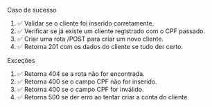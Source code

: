 Caso de sucesso

1.  ✅ Validar se o cliente foi inserido corretamente.
2.  ✅ Verificar se já existe um cliente registrado com o CPF passado.
3.  ✅ Criar uma rota /POST para criar um novo cliente.
4.  ✅ Retorna 201 com os dados do cliente se tudo der certo.

Exceções

1.  ✅ Retorna 404 se a rota não for encontrada.
2.  ✅ Retorna 400 se o campo CPF não for inserido.
3.  ✅ Retorna 400 se o campo CPF for inválido.
4.  ✅ Retorna 500 se der erro ao tentar criar a conta do cliente.